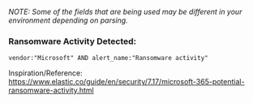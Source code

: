 _NOTE: Some of the fields that are being used may be different in your environment depending on parsing._ 

### Ransomware Activity Detected: 
`vendor:"Microsoft" AND alert_name:"Ransomware activity"`

Inspiration/Reference: https://www.elastic.co/guide/en/security/7.17/microsoft-365-potential-ransomware-activity.html
